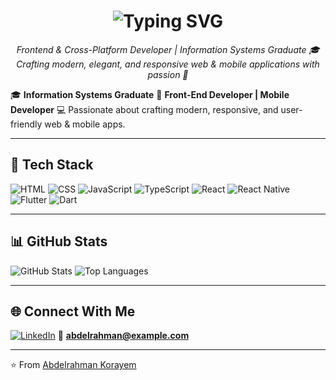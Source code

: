 <h1 align="center">
  <img src="https://readme-typing-svg.demolab.com?font=Fira+Code&pause=1000&color=2F81F7&center=true&vCenter=true&width=500&lines=Hi+there%2C+I'm+Abdelrahman+Korayem+%F0%9F%91%8B;Frontend+%26+Cross-Platform+Developer;Passionate+about+Clean+Code+%26+UI%2FUX" alt="Typing SVG" />
</h1>

<p align="center">
 <em>Frontend & Cross-Platform Developer | Information Systems Graduate 🎓</em><br> <em>Crafting modern, elegant, and responsive web & mobile applications with passion 💙</em>

</p>

🎓 **Information Systems Graduate**
🎯 **Front-End Developer | Mobile Developer**
💻 Passionate about crafting modern, responsive, and user-friendly web & mobile apps.

---

## 🚀 Tech Stack

![HTML](https://img.shields.io/badge/HTML5-E34F26?style=for-the-badge\&logo=html5\&logoColor=white)
![CSS](https://img.shields.io/badge/CSS3-1572B6?style=for-the-badge\&logo=css3\&logoColor=white)
![JavaScript](https://img.shields.io/badge/JavaScript-F7DF1E?style=for-the-badge\&logo=javascript\&logoColor=black)
![TypeScript](https://img.shields.io/badge/TypeScript-3178C6?style=for-the-badge\&logo=typescript\&logoColor=white)
![React](https://img.shields.io/badge/React-61DAFB?style=for-the-badge\&logo=react\&logoColor=black)
![React Native](https://img.shields.io/badge/React%20Native-61DAFB?style=for-the-badge\&logo=react\&logoColor=black)
![Flutter](https://img.shields.io/badge/Flutter-02569B?style=for-the-badge\&logo=flutter\&logoColor=white)
![Dart](https://img.shields.io/badge/Dart-0175C2?style=for-the-badge\&logo=dart\&logoColor=white)

---

## 📊 GitHub Stats

![GitHub Stats](https://github-readme-stats.vercel.app/api?username=abdelrahman-korayem\&show_icons=true\&theme=tokyonight)
![Top Languages](https://github-readme-stats.vercel.app/api/top-langs/?username=abdelrahman-korayem\&layout=compact\&theme=tokyonight)

---

## 🌐 Connect With Me

[![LinkedIn](https://img.shields.io/badge/LinkedIn-0077B5?style=for-the-badge\&logo=linkedin\&logoColor=white)](https://www.linkedin.com)
📧 **[abdelrahman@example.com](mailto:abdelrahman@example.com)**

---

⭐ From [Abdelrahman Korayem](https://github.com/abdelrahman-korayem)
